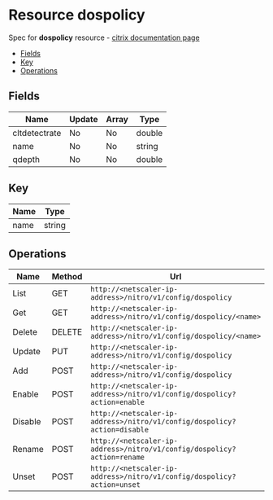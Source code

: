 # Resource dospolicy

Spec for **dospolicy** resource - [citrix documentation page](https://developer-docs.citrix.com/projects/netscaler-nitro-api/en/11.0/configuration/http-dos-protection/dospolicy/dospolicy/)

- [Fields](#fields)
- [Key](#key)
- [Operations](#operations)

## Fields

| Name | Update | Array | Type |
|----|----|----|----|
|cltdetectrate|No|No|double|
|name|No|No|string|
|qdepth|No|No|double|

## Key

| Name | Type |
|----|----|
| name | string |

## Operations

| Name | Method | Url |
|----|----|----|
| List | GET | `http://<netscaler-ip-address>/nitro/v1/config/dospolicy` |
| Get | GET | `http://<netscaler-ip-address>/nitro/v1/config/dospolicy/<name>` |
| Delete | DELETE | `http://<netscaler-ip-address>/nitro/v1/config/dospolicy/<name>` |
| Update | PUT | `http://<netscaler-ip-address>/nitro/v1/config/dospolicy` |
| Add | POST | `http://<netscaler-ip-address>/nitro/v1/config/dospolicy` |
| Enable | POST | `http://<netscaler-ip-address>/nitro/v1/config/dospolicy?action=enable` |
| Disable | POST | `http://<netscaler-ip-address>/nitro/v1/config/dospolicy?action=disable` |
| Rename | POST | `http://<netscaler-ip-address>/nitro/v1/config/dospolicy?action=rename` |
| Unset | POST | `http://<netscaler-ip-address>/nitro/v1/config/dospolicy?action=unset` |

